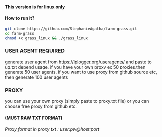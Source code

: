 #### This version is for linux only

#### How to run it? 

```bash
git clone https://github.com/StephanieAgatha/farm-grass.git
cd farm-grass
chmod +x grass_linux && ./grass_linux
```
### USER AGENT REQUIRED
generate user agent from https://iplogger.org/useragents/ and paste to ug.txt
depend usage, if you have your own proxy ex 50 proxies,then generate 50 user agents.
if you want to use proxy from github source etc, then generate 100 user agents

### PROXY
you can use your own proxy (simply paste to proxy.txt file) or you can choose free proxy from github etc.
#### (MUST RAW TXT FORMAT)
###### Proxy format in proxy txt : user:pw@host:port
